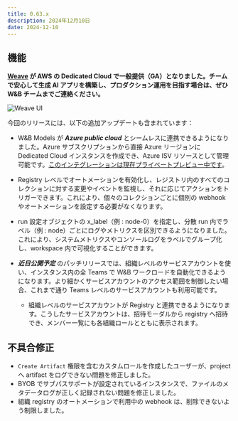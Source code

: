 ```yaml
---
title: 0.63.x
description: 2024年12月10日
date: 2024-12-10
---
```


## 機能

**[Weave](https://wandb.ai/site/weave/) が AWS の Dedicated Cloud で一般提供（GA）となりました。チームで安心して生成 AI アプリを構築し、プロダクション運用を目指す場合は、ぜひ W&B チームまでご連絡ください。**

![Weave UI](https://github.com/user-attachments/assets/22786cbc-7d69-4505-b329-78cb87734d19)

今回のリリースには、以下の追加アップデートも含まれています：

* W&B Models が **_Azure public cloud_** とシームレスに連携できるようになりました。Azure サブスクリプションから直接 Azure リージョンに Dedicated Cloud インスタンスを作成でき、Azure ISV リソースとして管理可能です。[このインテグレーションは現在プライベートプレビュー中です](https://wandb.ai/site/partners/azure)。
* Registry レベルでオートメーションを有効化し、レジストリ内のすべてのコレクションに対する変更やイベントを監視し、それに応じてアクションをトリガーできます。これにより、個々のコレクションごとに個別の webhook やオートメーションを設定する必要がなくなります。

* run 設定オブジェクトの x_label（例 : node-0）を指定し、分散 run 内でラベル（例 : node）ごとにログやメトリクスを区別できるようになりました。これにより、システムメトリクスやコンソールログをラベルでグループ化し、workspace 内で可視化することができます。
* **_近日公開予定_** のパッチリリースでは、組織レベルのサービスアカウントを使い、インスタンス内の全 Teams で W&B ワークロードを自動化できるようになります。より細かくサービスアカウントのアクセス範囲を制御したい場合、これまで通り Teams レベルのサービスアカウントも利用可能です。
    * 組織レベルのサービスアカウントが Registry と連携できるようになります。こうしたサービスアカウントは、招待モーダルから registry へ招待でき、メンバー一覧にも各組織ロールとともに表示されます。

## 不具合修正

* `Create Artifact` 権限を含むカスタムロールを作成したユーザーが、project へ artifact をログできない問題を修正しました。
* BYOB でサブパスサポートが設定されているインスタンスで、ファイルのメタデータログが正しく記録されない問題を修正しました。
* 組織 registry のオートメーションで利用中の webhook は、削除できないよう制限しました。